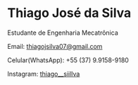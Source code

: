 # Thiago José da Silva

Estudante de Engenharia Mecatrônica

Email: [thiagojsilva07@gmail.com](mailto:thiagojsiva07@gmail.com)

Celular(WhatsApp): +55 (37) 9.9158-9180

Instagram: [thiago__siillva](https://www.instagram.com/thiago__siillva/)

